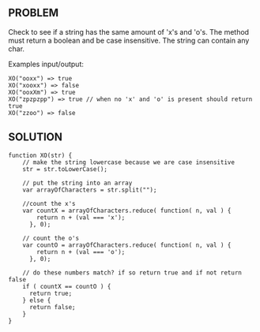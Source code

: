 ## PROBLEM
Check to see if a string has the same amount of 'x's and 'o's. The method must return a boolean and be case insensitive. The string can contain any char.

Examples input/output:
```
XO("ooxx") => true
XO("xooxx") => false
XO("ooxXm") => true
XO("zpzpzpp") => true // when no 'x' and 'o' is present should return true
XO("zzoo") => false
```

## SOLUTION
```
function XO(str) {
    // make the string lowercase because we are case insensitive
    str = str.toLowerCase();

    // put the string into an array
    var arrayOfCharacters = str.split("");

    //count the x's
    var countX = arrayOfCharacters.reduce( function( n, val ) {
        return n + (val === 'x');
      }, 0);
      
    // count the o's
    var countO = arrayOfCharacters.reduce( function( n, val ) {
        return n + (val === 'o');
      }, 0);
    
    // do these numbers match? if so return true and if not return false
    if ( countX == countO ) {
      return true;
    } else {
      return false;
    }
}
```